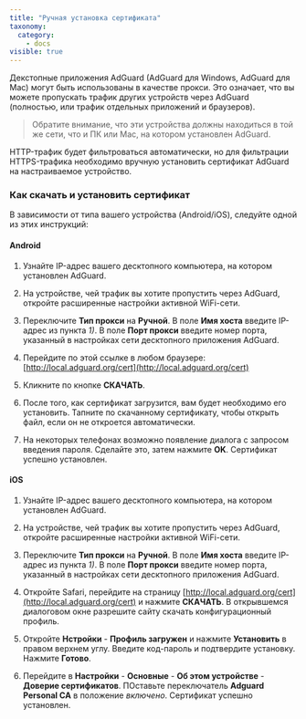 ```yaml
---
title: "Ручная установка сертификата"
taxonomy:
  category:
    - docs
visible: true
---
```


Декстопные приложения AdGuard (AdGuard для Windows, AdGuard для Mac) могут быть использованы в качестве прокси. Это означает, что вы можете пропускать трафик других устройств через AdGuard (полностью, или трафик отдельных приложений и браузеров).

> Обратите внимание, что эти устройства должны находиться в той же сети, что и ПК или Mac, на котором установлен AdGuard.

HTTP-трафик будет фильтроваться автоматически, но для фильтрации HTTPS-трафика необходимо вручную установить сертификат AdGuard на настраиваемое устройство.

### Как скачать и установить сертификат

В зависимости от типа вашего устройства (Android/iOS), следуйте одной из этих инструкций:

#### Android

1. Узнайте IP-адрес вашего десктопного компьютера, на котором установлен AdGuard.

2. На устройстве, чей трафик вы хотите пропустить через AdGuard, откройте расширенные настройки активной WiFi-сети.

3. Переключите **Тип прокси** на **Ручной**. В поле **Имя хоста** введите IP-адрес из пункта _1)_. В поле **Порт прокси** введите номер порта, указанный в настройках сети десктопного приложения AdGuard.

4. Перейдите по этой ссылке в любом браузере: [http://local.adguard.org/cert](http://local.adguard.org/cert)

5. Кликните по кнопке **СКАЧАТЬ**.

6. После того, как сертификат загрузится, вам будет необходимо его установить. Тапните по скачанному сертификату, чтобы открыть файл, если он не откроется автоматически.

7. На некоторых телефонах возможно появление диалога с запросом введения пароля. Сделайте это, затем нажмите **OK**. Сертификат успешно установлен.

#### iOS

1. Узнайте IP-адрес вашего десктопного компьютера, на котором установлен AdGuard.

2. На устройстве, чей трафик вы хотите пропустить через AdGuard, откройте расширенные настройки активной WiFi-сети.

3. Переключите **Тип прокси** на **Ручной**. В поле **Имя хоста** введите IP-адрес из пункта _1)_. В поле **Порт прокси** введите номер порта, указанный в настройках сети десктопного приложения AdGuard.

4. Откройте Safari, перейдите на страницу [http://local.adguard.org/cert](http://local.adguard.org/cert) и нажмите **СКАЧАТЬ**. В открывшемся диалоговом окне разрешите сайту скачать конфигурационный профиль.

5. Откройте **Нстройки** - **Профиль загружен** и нажмите **Установить** в правом верхнем углу. Введите код-пароль и подтвердите установку. Нажмите **Готово**.

6. Перейдите в **Настройки** - **Основные** - **Об этом устройстве** - **Доверие сертификатов**. ПОставьте переключатель **Adguard Personal CA** в положение _включено_. Сертификат успешно установлен.
